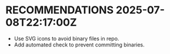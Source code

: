 # RECOMMENDATIONS 2025-07-08T22:17:00Z

- Use SVG icons to avoid binary files in repo.
- Add automated check to prevent committing binaries.
